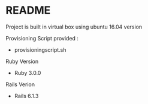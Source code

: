 # README

Project is built in virtual box using ubuntu 16.04 version

Provisioning Script provided :
* provisioningscript.sh

Ruby Version
* Ruby 3.0.0

Rails Verion
* Rails 6.1.3
